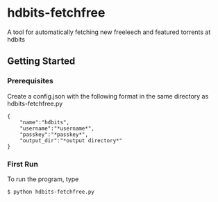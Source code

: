 # hdbits-fetchfree
A tool for automatically fetching new freeleech and featured torrents at hdbits

## Getting Started

### Prerequisites
Create a config.json with the following format in the same directory as hdbits-fetchfree.py

```
{
	"name":"hdbits",
	"username":"*username*",
	"passkey":"*passkey*",
	"output_dir":"*output directory*"
}
```

### First Run
To run the program, type

```
$ python hdbits-fetchfree.py
```
